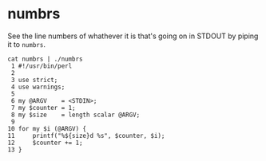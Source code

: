 numbrs
======

See the line numbers of whathever it is that's going on in STDOUT by piping it to `numbrs`.

    cat numbrs | ./numbrs
     1 #!/usr/bin/perl
     2
     3 use strict;
     4 use warnings;
     5
     6 my @ARGV    = <STDIN>;
     7 my $counter = 1;
     8 my $size    = length scalar @ARGV;
     9
    10 for my $i (@ARGV) {
    11     printf("%${size}d %s", $counter, $i);
    12     $counter += 1;
    13 }

